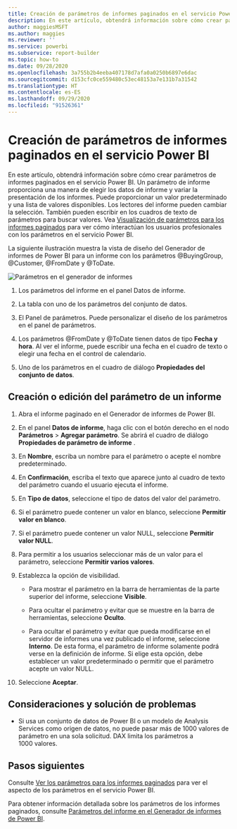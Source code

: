 ```yaml
---
title: Creación de parámetros de informes paginados en el servicio Power BI
description: En este artículo, obtendrá información sobre cómo crear parámetros de informes paginados en el servicio Power BI.
author: maggiesMSFT
ms.author: maggies
ms.reviewer: ''
ms.service: powerbi
ms.subservice: report-builder
ms.topic: how-to
ms.date: 09/28/2020
ms.openlocfilehash: 3a755b2b4eeba407178d7afa0a0250b6897e6dac
ms.sourcegitcommit: d153cfc0ce559480c53ec48153a7e131b7a31542
ms.translationtype: HT
ms.contentlocale: es-ES
ms.lasthandoff: 09/29/2020
ms.locfileid: "91526361"
---
```

# <a name="create-parameters-for-paginated-reports-in-the-power-bi-service"></a>Creación de parámetros de informes paginados en el servicio Power BI

En este artículo, obtendrá información sobre cómo crear parámetros de informes paginados en el servicio Power BI.  Un parámetro de informe proporciona una manera de elegir los datos de informe y variar la presentación de los informes. Puede proporcionar un valor predeterminado y una lista de valores disponibles. Los lectores del informe pueden cambiar la selección. También pueden escribir en los cuadros de texto de parámetros para buscar valores. Vea [Visualización de parámetros para los informes paginados](../consumer/paginated-reports-view-parameters.md) para ver cómo interactúan los usuarios profesionales con los parámetros en el servicio Power BI.  

La siguiente ilustración muestra la vista de diseño del Generador de informes de Power BI para un informe con los parámetros @BuyingGroup, @Customer, @FromDate y @ToDate. 
  
![Parámetros en el generador de informes](media/paginated-reports-parameters/power-bi-paginated-parameters-report-builder.png)
  
1.  Los parámetros del informe en el panel Datos de informe.  
  
2.  La tabla con uno de los parámetros del conjunto de datos.  
  
3.  El Panel de parámetros. Puede personalizar el diseño de los parámetros en el panel de parámetros. 
  
4.  Los parámetros @FromDate y @ToDate tienen datos de tipo **Fecha y hora**. Al ver el informe, puede escribir una fecha en el cuadro de texto o elegir una fecha en el control de calendario. 

5.  Uno de los parámetros en el cuadro de diálogo **Propiedades del conjunto de datos**.  

  
## <a name="create-or-edit-a-report-parameter"></a>Creación o edición del parámetro de un informe  
  
1.  Abra el informe paginado en el Generador de informes de Power BI.

1. En el panel **Datos de informe**, haga clic con el botón derecho en el nodo **Parámetros** > **Agregar parámetro**. Se abrirá el cuadro de diálogo **Propiedades de parámetro de informe** .  
  
2.  En **Nombre**, escriba un nombre para el parámetro o acepte el nombre predeterminado.  
  
3.  En **Confirmación**, escriba el texto que aparece junto al cuadro de texto del parámetro cuando el usuario ejecuta el informe.  
  
4.  En **Tipo de datos**, seleccione el tipo de datos del valor del parámetro.  
  
5.  Si el parámetro puede contener un valor en blanco, seleccione **Permitir valor en blanco**.  
  
6.  Si el parámetro puede contener un valor NULL, seleccione **Permitir valor NULL**.  
  
7.  Para permitir a los usuarios seleccionar más de un valor para el parámetro, seleccione **Permitir varios valores**.  
  
8.  Establezca la opción de visibilidad.  
  
    -   Para mostrar el parámetro en la barra de herramientas de la parte superior del informe, seleccione **Visible**.  
  
    -   Para ocultar el parámetro y evitar que se muestre en la barra de herramientas, seleccione **Oculto**.  
  
    -   Para ocultar el parámetro y evitar que pueda modificarse en el servidor de informes una vez publicado el informe, seleccione **Interno**. De esta forma, el parámetro de informe solamente podrá verse en la definición de informe. Si elige esta opción, debe establecer un valor predeterminado o permitir que el parámetro acepte un valor NULL.  
  
9. Seleccione **Aceptar**. 

## <a name="considerations-and-troubleshooting"></a>Consideraciones y solución de problemas

- Si usa un conjunto de datos de Power BI o un modelo de Analysis Services como origen de datos, no puede pasar más de 1000 valores de parámetro en una sola solicitud. DAX limita los parámetros a 1000 valores. 

 
## <a name="next-steps"></a>Pasos siguientes

Consulte [Ver los parámetros para los informes paginados](../consumer/paginated-reports-view-parameters.md) para ver el aspecto de los parámetros en el servicio Power BI.

Para obtener información detallada sobre los parámetros de los informes paginados, consulte [Parámetros del informe en el Generador de informes de Power BI](report-builder-parameters.md).

